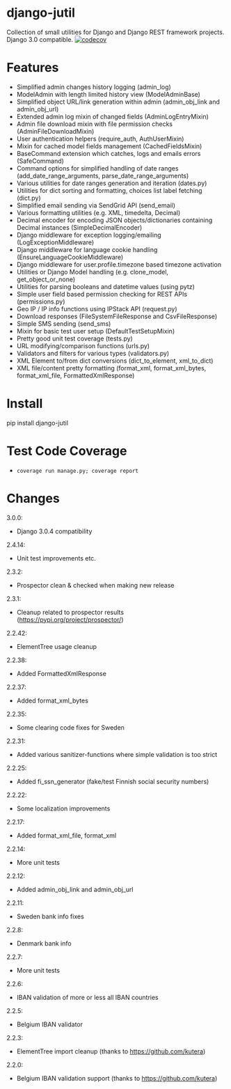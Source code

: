 django-jutil
============

Collection of small utilities for Django and Django REST framework projects.
Django 3.0 compatible. [![codecov](https://codecov.io/gh/kajala/django-jutil/branch/master/graph/badge.svg)](https://codecov.io/gh/kajala/django-jutil)

Features
========

* Simplified admin changes history logging (admin_log)
* ModelAdmin with length limited history view (ModelAdminBase)
* Simplified object URL/link generation within admin (admin_obj_link and admin_obj_url)
* Extended admin log mixin of changed fields (AdminLogEntryMixin)
* Admin file download mixin with file permission checks (AdminFileDownloadMixin)
* User authentication helpers (require_auth, AuthUserMixin)
* Mixin for cached model fields management (CachedFieldsMixin)
* BaseCommand extension which catches, logs and emails errors (SafeCommand)
* Command options for simplified handling of date ranges (add_date_range_arguments, parse_date_range_arguments)
* Various utilities for date ranges generation and iteration (dates.py)
* Utilities for dict sorting and formatting, choices list label fetching (dict.py)
* Simplified email sending via SendGrid API (send_email)
* Various formatting utilities (e.g. XML, timedelta, Decimal)
* Decimal encoder for encoding JSON objects/dictionaries containing Decimal instances (SimpleDecimalEncoder)
* Django middleware for exception logging/emailing (LogExceptionMiddleware)
* Django middleware for language cookie handling (EnsureLanguageCookieMiddleware)
* Django middleware for user.profile.timezone based timezone activation
* Utilities or Django Model handling (e.g. clone_model, get_object_or_none)
* Utilities for parsing booleans and datetime values (using pytz)
* Simple user field based permission checking for REST APIs (permissions.py)
* Geo IP / IP info functions using IPStack API (request.py)
* Download responses (FileSystemFileResponse and CsvFileResponse)
* Simple SMS sending (send_sms)
* Mixin for basic test user setup (DefaultTestSetupMixin)
* Pretty good unit test coverage (tests.py)
* URL modifying/comparison functions (urls.py)
* Validators and filters for various types (validators.py)
* XML Element to/from dict conversions (dict_to_element, xml_to_dict)
* XML file/content pretty formatting (format_xml, format_xml_bytes, format_xml_file, FormattedXmlResponse)

Install
=======

pip install django-jutil


Test Code Coverage
==================

* `coverage run manage.py; coverage report`


Changes
=======

3.0.0:
+ Django 3.0.4 compatibility

2.4.14:
+ Unit test improvements etc.

2.3.2:
+ Prospector clean & checked when making new release

2.3.1:
+ Cleanup related to prospector results (https://pypi.org/project/prospector/)

2.2.42:
+ ElementTree usage cleanup

2.2.38:
+ Added FormattedXmlResponse

2.2.37:
+ Added format_xml_bytes

2.2.35:
+ Some clearing code fixes for Sweden

2.2.31:
+ Added various sanitizer-functions where simple validation is too strict

2.2.25:
+ Added fi_ssn_generator (fake/test Finnish social security numbers)

2.2.22:
+ Some localization improvements

2.2.17:
+ Added format_xml_file, format_xml

2.2.14:
+ More unit tests

2.2.12:
+ Added admin_obj_link and admin_obj_url

2.2.11:
+ Sweden bank info fixes

2.2.8:
+ Denmark bank info

2.2.7:
+ More unit tests

2.2.6:
+ IBAN validation of more or less all IBAN countries

2.2.5:
+ Belgium IBAN validator

2.2.3:
+ ElementTree import cleanup (thanks to https://github.com/kutera)

2.2.0:
+ Belgium IBAN validation support (thanks to https://github.com/kutera)
